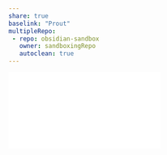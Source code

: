 ```yaml
---
share: true
baselink: "Prout"
multipleRepo:
 - repo: obsidian-sandbox
   owner: sandboxingRepo
   autoclean: true
---
```


![wiki](wiki.md)